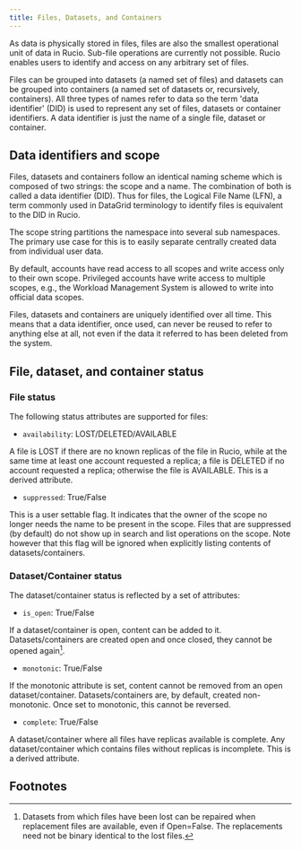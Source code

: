 ```yaml
---
title: Files, Datasets, and Containers
---
```


As data is physically stored in files, files are also the smallest operational
unit of data in Rucio. Sub-file operations are currently not possible. Rucio
enables users to identify and access on any arbitrary set of files.

Files can be grouped into datasets (a named set of files) and datasets can be
grouped into containers (a named set of datasets or, recursively,
containers). All three types of names refer to data so the term 'data
identifier' (DID) is used to represent any set of files, datasets or container
identifiers. A data identifier is just the name of a single file, dataset or
container.

## Data identifiers and scope

Files, datasets and containers follow an identical naming scheme which is
composed of two strings: the scope and a name. The combination of both is called
a data identifier (DID). Thus for files, the Logical File Name (LFN), a term
commonly used in DataGrid terminology to identify files is equivalent to the DID
in Rucio.

The scope string partitions the namespace into several sub namespaces.  The
primary use case for this is to easily separate centrally created data from
individual user data.

By default, accounts have read access to all scopes and write access only to
their own scope. Privileged accounts have write access to multiple scopes, e.g.,
the Workload Management System is allowed to write into official data scopes.

Files, datasets and containers are uniquely identified over all time.  This
means that a data identifier, once used, can never be reused to refer to
anything else at all, not even if the data it referred to has been deleted from
the system.

## File, dataset, and container status

### File status

The following status attributes are supported for files:

- `availability`: LOST/DELETED/AVAILABLE

A file is LOST if there are no known replicas of the file in Rucio, while at the
same time at least one account requested a replica; a file is DELETED if no
account requested a replica; otherwise the file is AVAILABLE. This is a derived
attribute.

- `suppressed`: True/False

This is a user settable flag. It indicates that the owner of the scope no longer
needs the name to be present in the scope. Files that are suppressed (by
default) do not show up in search and list operations on the scope. Note however
that this flag will be ignored when explicitly listing contents of
datasets/containers.

### Dataset/Container status

The dataset/container status is reflected by a set of attributes:

- `is_open`: True/False

If a dataset/container is open, content can be added to it.  Datasets/containers
are created open and once closed, they cannot be opened again[^1].

- `monotonic`: True/False

If the monotonic attribute is set, content cannot be removed from an open
dataset/container. Datasets/containers are, by default, created
non-monotonic. Once set to monotonic, this cannot be reversed.

- `complete`: True/False

A dataset/container where all files have replicas available is complete.  Any
dataset/container which contains files without replicas is incomplete. This is a
derived attribute.

## Footnotes

[^1]: Datasets from which files have been lost can be repaired when replacement
    files are available, even if Open=False. The replacements need not be binary
    identical to the lost files.
